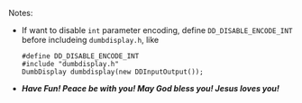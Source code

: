 Notes:

* If want to disable `int` parameter encoding, define `DD_DISABLE_ENCODE_INT` before includeing `dumbdisplay.h`, like

  ```
  #define DD_DISABLE_ENCODE_INT
  #include "dumbdisplay.h"
  DumbDisplay dumbdisplay(new DDInputOutput());
  ```

* ***Have Fun! Peace be with you! May God bless you! Jesus loves you!***  


